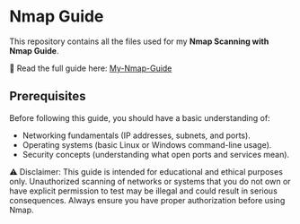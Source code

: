 # Nmap Guide  

This repository contains all the files used for my **Nmap Scanning with Nmap Guide**.  

📖 Read the full guide here: [My-Nmap-Guide](https://ltsmatthew.github.io/Nmap_project/)

## Prerequisites
Before following this guide, you should have a basic understanding of:

*  Networking fundamentals (IP addresses, subnets, and ports).
*  Operating systems (basic Linux or Windows command-line usage).
*  Security concepts (understanding what open ports and services mean).



⚠️ Disclaimer: This guide is intended for educational and ethical purposes only. Unauthorized scanning of networks or systems that you do not own or have explicit permission to test may be illegal and could result in serious consequences. Always ensure you have proper authorization before using Nmap.

